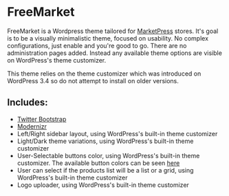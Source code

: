 FreeMarket
==========

FreeMarket is a Wordpress theme tailored for [MarketPress](http://premium.wpmudev.org/project/e-commerce/) stores.
It's goal is to be a visually minimalistic theme, focused on usability. No complex configurations, just enable and you\'re good to go.
There are no administration pages added. Instead any available theme options are visible on WordPress's theme customizer.

This theme relies on the theme customizer which was introduced on WordPress 3.4 so do not attempt to install on older versions. 

Includes:
---------

* [Twitter Bootstrap](http://twitter.github.com/bootstrap/)
* [Modernizr](http://modernizr.com/)
* Left/Right sidebar layout, using WordPress's built-in theme customizer
* Light/Dark theme variations, using WordPress's built-in theme customizer
* User-Selectable buttons color, using WordPress's built-in theme customizer. The available button colors can be seen [here](http://twitter.github.com/bootstrap/base-css.html#buttons)
* User can select if the products list will be a list or a grid, using WordPress's built-in theme customizer
* Logo uploader, using WordPress's built-in theme customizer